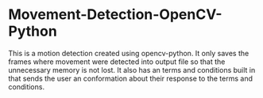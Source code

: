 # Movement-Detection-OpenCV-Python
This is a motion detection created using opencv-python. It only saves the frames where movement were detected into output file so that the unnecessary memory is not lost. It also has an terms and conditions built in that sends the user an conformation about their response to the terms and conditions.

